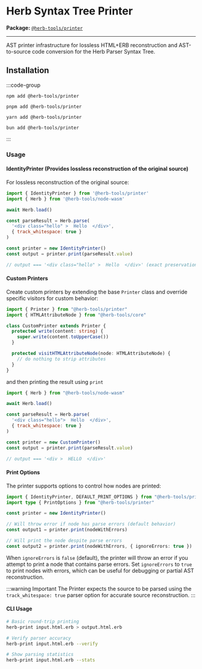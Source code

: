 # Herb Syntax Tree Printer

**Package:** [`@herb-tools/printer`](https://www.npmjs.com/package/@herb-tools/printer)

---

AST printer infrastructure for lossless HTML+ERB reconstruction and AST-to-source code conversion for the Herb Parser Syntax Tree.

## Installation

:::code-group
```shell [npm]
npm add @herb-tools/printer
```

```shell [pnpm]
pnpm add @herb-tools/printer
```

```shell [yarn]
yarn add @herb-tools/printer
```

```shell [bun]
bun add @herb-tools/printer
```
:::

### Usage

#### IdentityPrinter (Provides lossless reconstruction of the original source)

For lossless reconstruction of the original source:

```javascript
import { IdentityPrinter } from '@herb-tools/printer'
import { Herb } from '@herb-tools/node-wasm'

await Herb.load()

const parseResult = Herb.parse(
  '<div class="hello" >  Hello  </div>',
  { track_whitespace: true }
)

const printer = new IdentityPrinter()
const output = printer.print(parseResult.value)

// output === '<div class="hello" >  Hello  </div>' (exact preservation)
```

#### Custom Printers

Create custom printers by extending the base `Printer` class and override specific visitors for custom behavior:

```typescript
import { Printer } from "@herb-tools/printer"
import { HTMLAttributeNode } from "@herb-tools/core"

class CustomPrinter extends Printer {
  protected write(content: string) {
    super.write(content.toUpperCase())
  }

  protected visitHTMLAttributeNode(node: HTMLAttributeNode) {
    // do nothing to strip attributes
  }
}
```

and then printing the result using `print`

```js
import { Herb } from "@herb-tools/node-wasm"

await Herb.load()

const parseResult = Herb.parse(
  '<div class="hello">  Hello  </div>',
  { track_whitespace: true }
)

const printer = new CustomPrinter()
const output = printer.print(parseResult.value)

// output === '<div >  HELLO  </div>'
```

#### Print Options

The printer supports options to control how nodes are printed:

```typescript
import { IdentityPrinter, DEFAULT_PRINT_OPTIONS } from "@herb-tools/printer"
import type { PrintOptions } from "@herb-tools/printer"

const printer = new IdentityPrinter()

// Will throw error if node has parse errors (default behavior)
const output1 = printer.print(nodeWithErrors)

// Will print the node despite parse errors
const output2 = printer.print(nodeWithErrors, { ignoreErrors: true })
```

When `ignoreErrors` is `false` (default), the printer will throw an error if you attempt to print a node that contains parse errors. Set `ignoreErrors` to `true` to print nodes with errors, which can be useful for debugging or partial AST reconstruction.

:::warning Important
The Printer expects the source to be parsed using the `track_whitespace: true` parser option for accurate source reconstruction.
:::

#### CLI Usage

```bash
# Basic round-trip printing
herb-print input.html.erb > output.html.erb

# Verify parser accuracy
herb-print input.html.erb --verify

# Show parsing statistics
herb-print input.html.erb --stats
```
